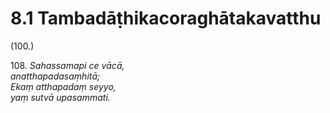 # 8.1 Tambadāṭhikacoraghātakavatthu

(100.)

108\. _Sahassamapi ce vācā,_  
_anatthapadasaṃhitā;_  
_Ekaṃ atthapadaṃ seyyo,_  
_yaṃ sutvā upasammati._
